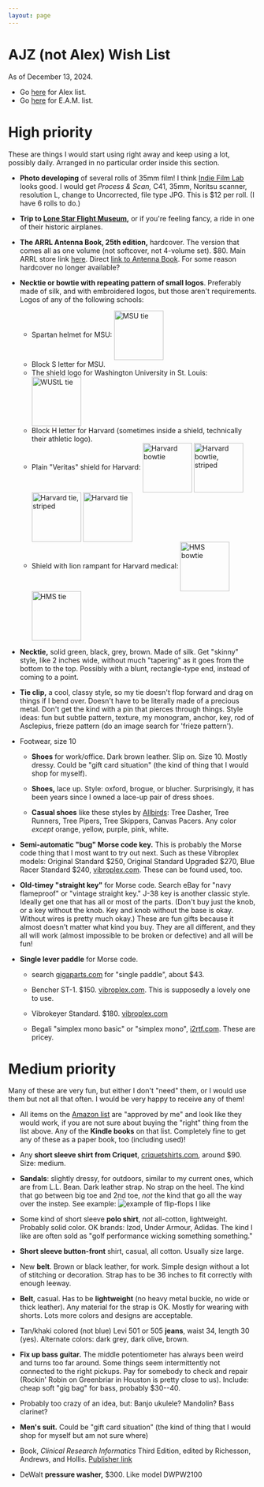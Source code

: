 ```yaml
---
layout: page
---
```


# AJZ (not Alex) Wish List

As of December 13, 2024.

- Go [here](/birthday-party/list-kid.html) for Alex list.
- Go [here](/birthday-party/list-eam.html) for E.A.M. list.



# High priority

These are things I would start using right away and keep using a lot,
possibly daily. Arranged in no particular order inside this section.

- **Photo developing** of several rolls of 35mm film! I think [Indie
  Film Lab](https://www.indiefilmlab.com/) looks good. I would get
  *Process & Scan,* C41, 35mm, Noritsu scanner, resolution L, change
  to Uncorrected, file type JPG. This is $12 per roll. (I have 6 rolls
  to do.)

- **Trip to [Lone Star Flight Museum](https://lonestarflight.org/),**
  or if you're feeling fancy, a ride in one of their historic
  airplanes.

- **The ARRL Antenna Book, 25th edition,** hardcover. The version that
  comes all as one volume (not softcover, not 4-volume set). $80. Main
  ARRL store link [here](https://home.arrl.org/action/Shop/Store).
  Direct [link to Antenna
  Book](https://home.arrl.org/action/Store/Product-Details/productId/2012451093).
  For some reason hardcover no longer available?

- **Necktie or bowtie with repeating pattern of small logos**.
    Preferably made of silk, and with embroidered logos, but those
    aren't requirements. Logos of any of the following schools:
    - Spartan helmet for MSU: <img style="vertical-align:middle" src="/birthday-party/ties/msu.jpg" alt="MSU tie" width="100"/>
    - Block S letter for MSU.
    - The shield logo for Washington University in St. Louis: <img style="vertical-align:middle" src="/birthday-party/ties/wu.jpg" alt="WUStL tie" width="100"/>
    - Block H letter for Harvard (sometimes inside a shield, technically their athletic logo).
    - Plain "Veritas" shield for Harvard: <img style="vertical-align:middle" src="/birthday-party/ties/hu-b1.jpg" alt="Harvard bowtie" width="100"/> <img style="vertical-align:middle" src="/birthday-party/ties/hu-b2.jpg" alt="Harvard bowtie, striped" width="100"/> <img style="vertical-align:middle" src="/birthday-party/ties/hu-n1.jpg" alt="Harvard tie, striped" width="100"/> <img style="vertical-align:middle" src="/birthday-party/ties/hu-n2.jpg" alt="Harvard tie" width="100"/>
    - Shield with lion rampant for Harvard medical: <img style="vertical-align:middle" src="/birthday-party/ties/hm-b.jpg" alt="HMS bowtie" width="100"/> <img style="vertical-align:middle" src="/birthday-party/ties/hm-n.jpg" alt="HMS tie" width="100"/>

- **Necktie,** solid green, black, grey, brown. Made of silk. Get
  "skinny" style, like 2 inches wide, without much "tapering" as it
  goes from the bottom to the top. Possibly with a blunt,
  rectangle-type end, instead of coming to a point.

- **Tie clip,** a cool, classy style, so my tie doesn't flop forward
  and drag on things if I bend over. Doesn't have to be literally made
  of a precious metal. Don't get the kind with a pin that pierces
  through things. Style ideas: fun but subtle pattern, texture, my
  monogram, anchor, key, rod of Asclepius, frieze pattern (do an image
  search for 'frieze pattern').

- Footwear, size 10

    - **Shoes** for work/office. Dark brown leather. Slip on. Size 10.
      Mostly dressy. Could be "gift card situation" (the kind of thing
      that I would shop for myself).

    - **Shoes,** lace up. Style: oxford, brogue, or blucher.
      Surprisingly, it has been years since I owned a lace-up pair of
      dress shoes.

    - **Casual shoes** like these styles by
      [Allbirds](https://www.allbirds.com): Tree Dasher, Tree Runners,
      Tree Pipers, Tree Skippers, Canvas Pacers. Any color *except*
      orange, yellow, purple, pink, white.

- **Semi-automatic "bug" Morse code key.** This is probably the Morse
  code thing that I most want to try out next. Such as these Vibroplex
  models: Original Standard $250, Original Standard Upgraded $270,
  Blue Racer Standard $240, [vibroplex.com](https://vibroplex.com).
  These can be found used, too.

- **Old-timey "straight key"** for Morse code. Search eBay for "navy
  flameproof" or "vintage straight key." J-38 key is another classic
  style. Ideally get one that has all or most of the parts. (Don't buy
  just the knob, or a key without the knob. Key and knob without the
  base is okay. Without wires is pretty much okay.) These are fun
  gifts because it almost doesn't matter what kind you buy. They are
  all different, and they all will work (almost impossible to be
  broken or defective) and all will be fun!

- **Single lever paddle** for Morse code.

    - search [gigaparts.com](https://www.gigaparts.com) for "single
      paddle", about $43.
    
    - Bencher ST-1. $150. [vibroplex.com](https://vibroplex.com). This
      is supposedly a lovely one to use.
    
    - Vibrokeyer Standard. $180.
      [vibroplex.com](https://vibroplex.com)
    
    - Begali "simplex mono basic" or "simplex mono",
      [i2rtf.com](https://i2rtf.com). These are pricey.




# Medium priority

Many of these are very fun, but either I don't "need" them, or I would
use them but not all that often. I would be very happy to receive any
of them!

- All items on the [Amazon
list](https://www.amazon.com/hz/wishlist/ls/1O7VAQKRPMITU) are
"approved by me" and look like they would work, if you are not sure
about buying the "right" thing from the list above. Any of the
**Kindle books** on that list. Completely fine to get any of these as
a paper book, too (including used)!

- Any **short sleeve shirt from Criquet**,
  [criquetshirts.com](https://criquetshirts.com), around $90. Size:
  medium.

- **Sandals**: slightly dressy, for outdoors, similar to my current
  ones, which are from L.L. Bean. Dark leather strap. No strap on the
  heel. The kind that go between big toe and 2nd toe, *not* the kind
  that go all the way over the instep. See example: ![example of
  flip-flops I like](/birthday-party/flipflop.jpg)

- Some kind of short sleeve **polo shirt**, *not* all-cotton,
  lightweight. Probably solid color. OK brands: Izod, Under Armour,
  Adidas. The kind I like are often sold as "golf performance wicking
  something something."

- **Short sleeve button-front** shirt, casual, all cotton. Usually
    size large.

- New **belt**. Brown or black leather, for work. Simple design
  without a lot of stitching or decoration. Strap has to be 36 inches
  to fit correctly with enough leeway.

- **Belt**, casual. Has to be **lightweight** (no heavy metal buckle,
  no wide or thick leather). Any material for the strap is OK. Mostly
  for wearing with shorts. Lots more colors and designs are
  acceptable.

- Tan/khaki colored (not blue) Levi 501 or 505 **jeans**, waist 34,
  length 30 (yes). Alternate colors: dark grey, dark olive, brown.

- **Fix up bass guitar.** The middle potentiometer has always been
  weird and turns too far around. Some things seem intermittently not
  connected to the right pickups. Pay for somebody to check and repair
  (Rockin' Robin on Greenbriar in Houston is pretty close to us).
  Include: cheap soft "gig bag" for bass, probably $30--40.

- Probably too crazy of an idea, but: Banjo ukulele? Mandolin? Bass
  clarinet?

- **Men's suit.** Could be "gift card situation" (the kind of thing
  that I would shop for myself but am not sure where)

- Book, *Clinical Research Informatics* Third Edition, edited by
  Richesson, Andrews, and Hollis. [Publisher
  link](https://link.springer.com/book/10.1007/978-3-031-27173-1)

- DeWalt **pressure washer,** $300. Like model DWPW2100
